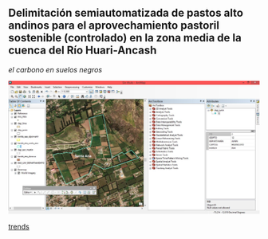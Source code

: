 ## Delimitación semiautomatizada de pastos alto andinos para el aprovechamiento pastoril sostenible (controlado) en la zona media de la cuenca del Río Huari-Ancash


*el carbono en suelos negros*

![gis](imagenes\Captura2.JPG "SANTA ANA")

[trends](https://docs.trends.earth/en/latest/index.html)

